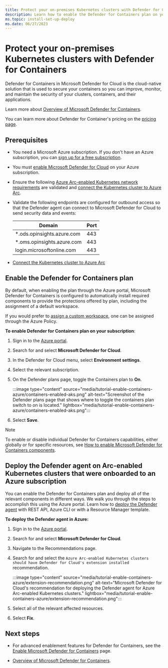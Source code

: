 ```yaml
---
title: Protect your on-premises Kubernetes clusters with Defender for Containers
description: Learn how to enable the Defender for Containers plan on your on-premises devices for Microsoft Defender for Cloud.
ms.topic: install-set-up-deploy
ms.date: 06/27/2023
---
```


# Protect your on-premises Kubernetes clusters with Defender for Containers

Defender for Containers in Microsoft Defender for Cloud is the cloud-native solution that is used to secure your containers so you can improve, monitor, and maintain the security of your clusters, containers, and their applications.

Learn more about [Overview of Microsoft Defender for Containers](defender-for-containers-introduction.md).

You can learn more about Defender for Container's pricing on the [pricing page](https://azure.microsoft.com/pricing/details/defender-for-cloud/).

## Prerequisites

- You need a Microsoft Azure subscription. If you don't have an Azure subscription, you can [sign up for a free subscription](https://azure.microsoft.com/pricing/free-trial/).

- You must [enable Microsoft Defender for Cloud](get-started.md#enable-defender-for-cloud-on-your-azure-subscription) on your Azure subscription.

- Ensure the following [Azure Arc-enabled Kubernetes network requirements](../azure-arc/kubernetes/network-requirements.md) are validated and [connect the Kubernetes cluster to Azure Arc](../azure-arc/kubernetes/quickstart-connect-cluster.md).

- Validate the following endpoints are configured for outbound access so that the Defender agent can connect to Microsoft Defender for Cloud to send security data and events:

    | Domain                     | Port |
    | -------------------------- | ---- |
    | *.ods.opinsights.azure.com | 443  |
    | *.oms.opinsights.azure.com | 443  |
    | login.microsoftonline.com  | 443  |

- [Connect the Kubernetes cluster to Azure Arc](../azure-arc/kubernetes/quickstart-connect-cluster.md)

## Enable the Defender for Containers plan

By default, when enabling the plan through the Azure portal, Microsoft Defender for Containers is configured to automatically install required components to provide the protections offered by plan, including the assignment of a default workspace.

If you would prefer to [assign a custom workspace](defender-for-containers-enable.md?pivots=defender-for-container-aks&tabs=aks-deploy-portal%2ck8s-deploy-asc%2ck8s-verify-asc%2ck8s-remove-arc%2caks-removeprofile-api#assign-a-custom-workspace), one can be assigned through the Azure Policy.

**To enable Defender for Containers plan on your subscription**:

1. Sign in to the [Azure portal](https://portal.azure.com).

1. Search for and select **Microsoft Defender for Cloud**.

1. In the Defender for Cloud menu, select **Environment settings**.

1. Select the relevant subscription.

1. On the Defender plans page, toggle the Containers plan to **On**.

    :::image type="content" source="media/tutorial-enable-containers-azure/containers-enabled-aks.png" alt-text="Screenshot of the Defender plans page that shows where to toggle the containers plan switch to on is located." lightbox="media/tutorial-enable-containers-azure/containers-enabled-aks.png":::

1. Select **Save**.

> [!NOTE]
> To enable or disable individual Defender for Containers capabilities, either globally or for specific resources, see [How to enable Microsoft Defender for Containers components](defender-for-containers-enable.md).

## Deploy the Defender agent on Arc-enabled Kubernetes clusters that were onboarded to an Azure subscription

You can enable the Defender for Containers plan and deploy all of the relevant components in different ways. We walk you through the steps to accomplish this using the Azure portal. Learn how to [deploy the Defender agent](/azure/defender-for-cloud/defender-for-containers-enable?pivots=defender-for-container-arc&tabs=aks-deploy-portal%2Ck8s-deploy-asc%2Ck8s-verify-asc%2Ck8s-remove-arc%2Caks-removeprofile-api#deploy-the-defender-agent) with REST API, Azure CLI or with a Resource Manager template.

**To deploy the Defender agent in Azure:**

1. Sign in to the [Azure portal](https://portal.azure.com).

1. Search for and select **Microsoft Defender for Cloud**.

1. Navigate to the Recommendations page.

1. Search for and select the `Azure Arc-enabled Kubernetes clusters should have Defender for Cloud's extension installed` recommendation.

    :::image type="content" source="media/tutorial-enable-containers-azure/extension-recommendation.png" alt-text="Microsoft Defender for Cloud's recommendation for deploying the Defender agent for Azure Arc-enabled Kubernetes clusters." lightbox="media/tutorial-enable-containers-azure/extension-recommendation.png":::

1. Select all of the relevant affected resources.

1. Select **Fix**.

## Next steps

- For advanced enablement features for Defender for Containers, see the [Enable Microsoft Defender for Containers](defender-for-containers-enable.md) page.

- [Overview of Microsoft Defender for Containers](defender-for-containers-introduction.md).
